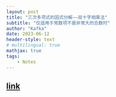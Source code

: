 ```yaml
---
layout: post
title: "三次多项式的因式分解——双十字相乘法"
subtitle: "仅适用于常数项不是非常大的合数时"
author: "Kafka"
date: 2023-06-12
header-style: text
# multilingual: true
mathjax: true
tags:
	- Notes
---
```


[link](https://zhuanlan.zhihu.com/p/455686319)
---
